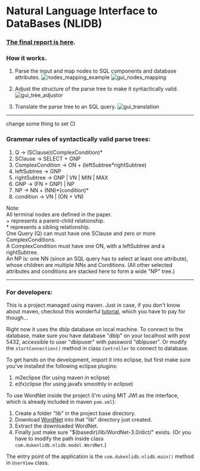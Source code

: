 # Natural Language Interface to DataBases (NLIDB)

### [The final report is here](./doc/report/final/final.pdf).

### How it works.
1. Parse the input and map nodes to SQL components and database attributes.
![nodes_mapping_example](./doc/report/final/figures/nodes_mapping_example.png)
![gui_nodes_mapping](./doc/report/final/figures/gui_nodes_mapping.png)

2. Adjust the structure of the parse tree to make it syntactically valid.
![gui_tree_adjustor](./doc/report/final/figures/gui_tree_adjustor1.png)

3. Translate the parse tree to an SQL query.
![gui_translation](./doc/report/final/figures/gui_translation.png)

******

change some thing to set CI

### Grammar rules of syntactically valid parse trees:

1. Q -> (SClause)(ComplexCondition)\*
2. SClause -> SELECT + GNP
3. ComplexCondition -> ON + (leftSubtree\*rightSubtree)
4. leftSubtree -> GNP
5. rightSubtree -> GNP | VN | MIN | MAX
6. GNP -> (FN + GNP) | NP
7. NP -> NN + (NN)\*(condition)\*
8. condition -> VN | (ON + VN)

Note:  
All terminal nodes are defined in the paper.  
\+ represents a parent-child relationship.  
\* represents a sibling relationship.  
One Query (Q) can must have one SClause and zero or more ComplexConditions.  
A ComplexCondition must have one ON, with a leftSubtree and a rightSubtree.  
An NP is: one NN (since an SQL query has to select at least one attribute), whose children
are multiple NNs and Conditions. (All other selected attributes and conditions are stacked
here to form a wide "NP" tree.)    

*****

### For developers:

This is a project managed using maven. Just in case, if you don't know about maven, checkout this wonderful [tutorial](https://www.udemy.com/apachemaven/), which you have to pay for though...

Right now it uses the dblp database on local machine. To connect to the database, make sure you have database "dblp" on your localhost with post 5432, accessible to user "dblpuser" with password "dblpuser". Or modify the `startConnection()` method in class `Controller` to connect to database.

To get hands on the development, import it into eclipse, but first make sure you've installed the following eclipse plugins:

1. m2eclipse (for using maven in eclipse)
2. e(fx)clipse (for using javafx smoothly in eclipse)

To use WordNet inside the project (I'm using MIT JWI as the interface, which is already included in maven `pom.xml`):

1. Create a folder "lib" in the project base directory.
2. Download [WordNet](https://wordnetcode.princeton.edu/3.0/WordNet-3.0.tar.gz) into that "lib" directory just created.
3. Extract the downloaded WordNet. 
4. Finally just make sure "$(basedir)/lib/WordNet-3.0/dict/" exists. (Or you have to modify the path inside class `com.dukenlidb.nlidb.model.WordNet`.)

The entry point of the application is the `com.dukenlidb.nlidb.main()` method in `UserView` class. 
